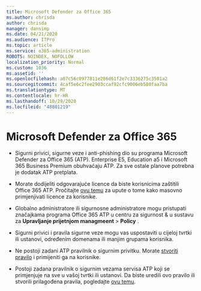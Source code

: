 ```yaml
---
title: Microsoft Defender za Office 365
ms.author: chrisda
author: chrisda
manager: dansimp
ms.date: 04/21/2020
ms.audience: ITPro
ms.topic: article
ms.service: o365-administration
ROBOTS: NOINDEX, NOFOLLOW
localization_priority: Normal
ms.custom: 1036
ms.assetid: ''
ms.openlocfilehash: a07c56c0977811e286d61f2e7c3336275c3501a2
ms.sourcegitcommit: 4caf5e6c2fee2903ccaf92cfc9006eb580faa7ba
ms.translationtype: MT
ms.contentlocale: hr-HR
ms.lasthandoff: 10/29/2020
ms.locfileid: "48801219"
---
```

# <a name="microsoft-defender-for-office-365"></a>Microsoft Defender za Office 365

- Sigurni privici, sigurne veze i anti-phishing dio su programa Microsoft Defender za Office 365 (ATP). Enterprise E5, Education a5 i Microsoft 365 Business Premium obuhvaćaju ATP. Za sve ostale planove potrebna je dodatak ATP pretplata.

- Morate dodijeliti odgovarajuće licence da biste korisnicima zaštitili Office 365 ATP. Pročitajte [ovu temu](https://docs.microsoft.com/microsoft-365/admin/add-users/add-users) za upute o tome kako masovno primjenjivati licence za korisnike.

- Globalno administratore ili sigurnosne administratore mogu pristupati značajkama programa Office 365 ATP u centru za sigurnost & u sustavu za **Upravljanje prijetnjom managmeent** \> **Policy** .

- Sigurni privici i pravila sigurne veze mogu vas uspostaviti u cijeloj tvrtki ili ustanovi, određenim domenama ili manjim grupama korisnika.

- Ne postoji zadani ATP pravilnik o sigurnim privitku. Morate [stvoriti pravilo](https://docs.microsoft.com/microsoft-365/security/office-365-security/set-up-atp-safe-attachments-policies) i primijeniti ga na korisnike.

- Postoji zadana pravilnik o sigurnim vezama servisa ATP koji se primjenjuje na sve u vašoj tvrtki ili ustanovi. Da biste uredili ovo pravilo ili stvorili prilagođena pravila, pogledajte [ovu temu](https://docs.microsoft.com/microsoft-365/security/office-365-security/set-up-atp-safe-links-policies).
